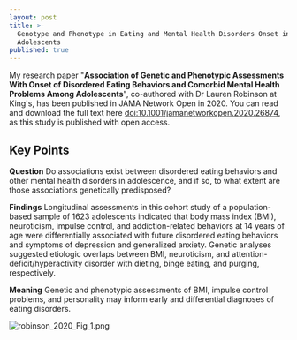 ```yaml
---
layout: post
title: >-
  Genotype and Phenotype in Eating and Mental Health Disorders Onset in
  Adolescents
published: true
---
```



My research paper "**Association of Genetic and Phenotypic Assessments With Onset of Disordered Eating Behaviors and Comorbid Mental Health Problems Among Adolescents**", co-authored with Dr Lauren Robinson at King's, has been published in JAMA Network Open in 2020. You can read and download the full text here [doi:10.1001/jamanetworkopen.2020.26874](https://doi.org/10.1001/jamanetworkopen.2020.26874), as this study is published with open access.

## Key Points

**Question**  Do associations exist between disordered eating behaviors and other mental health disorders in adolescence, and if so, to what extent are those associations genetically predisposed?

**Findings**  Longitudinal assessments in this cohort study of a population-based sample of 1623 adolescents indicated that body mass index (BMI), neuroticism, impulse control, and addiction-related behaviors at 14 years of age were differentially associated with future disordered eating behaviors and symptoms of depression and generalized anxiety. Genetic analyses suggested etiologic overlaps between BMI, neuroticism, and attention-deficit/hyperactivity disorder with dieting, binge eating, and purging, respectively.

**Meaning**  Genetic and phenotypic assessments of BMI, impulse control problems, and personality may inform early and differential diagnoses of eating disorders.

![robinson_2020_Fig_1.png]({{site.baseurl}}/images/robinson_2020_Fig_1.png)

